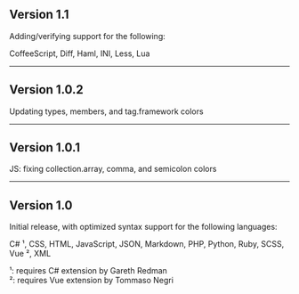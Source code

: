 ## Version 1.1
Adding/verifying support for the following:

CoffeeScript, Diff, Haml, INI, Less, Lua

---

## Version 1.0.2
Updating types, members, and tag.framework colors

---

## Version 1.0.1
JS: fixing collection.array, comma, and semicolon colors

---

## Version 1.0

Initial release, with optimized syntax support for the following languages:

C# ¹, CSS, HTML, JavaScript, JSON, Markdown, PHP, Python, Ruby, SCSS, Vue ², XML

¹: requires C# extension by Gareth Redman  
²: requires Vue extension by Tommaso Negri